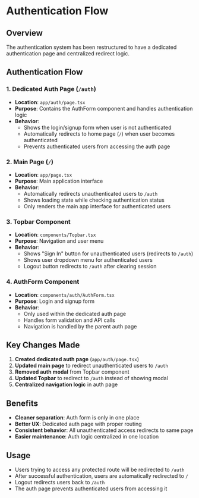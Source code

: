 # Authentication Flow

## Overview

The authentication system has been restructured to have a dedicated authentication page and centralized redirect logic.

## Authentication Flow

### 1. Dedicated Auth Page (`/auth`)

- **Location**: `app/auth/page.tsx`
- **Purpose**: Contains the AuthForm component and handles authentication logic
- **Behavior**:
  - Shows the login/signup form when user is not authenticated
  - Automatically redirects to home page (`/`) when user becomes authenticated
  - Prevents authenticated users from accessing the auth page

### 2. Main Page (`/`)

- **Location**: `app/page.tsx`
- **Purpose**: Main application interface
- **Behavior**:
  - Automatically redirects unauthenticated users to `/auth`
  - Shows loading state while checking authentication status
  - Only renders the main app interface for authenticated users

### 3. Topbar Component

- **Location**: `components/Topbar.tsx`
- **Purpose**: Navigation and user menu
- **Behavior**:
  - Shows "Sign In" button for unauthenticated users (redirects to `/auth`)
  - Shows user dropdown menu for authenticated users
  - Logout button redirects to `/auth` after clearing session

### 4. AuthForm Component

- **Location**: `components/auth/AuthForm.tsx`
- **Purpose**: Login and signup form
- **Behavior**:
  - Only used within the dedicated auth page
  - Handles form validation and API calls
  - Navigation is handled by the parent auth page

## Key Changes Made

1. **Created dedicated auth page** (`app/auth/page.tsx`)
2. **Updated main page** to redirect unauthenticated users to `/auth`
3. **Removed auth modal** from Topbar component
4. **Updated Topbar** to redirect to `/auth` instead of showing modal
5. **Centralized navigation logic** in auth page

## Benefits

- **Cleaner separation**: Auth form is only in one place
- **Better UX**: Dedicated auth page with proper routing
- **Consistent behavior**: All unauthenticated access redirects to same page
- **Easier maintenance**: Auth logic centralized in one location

## Usage

- Users trying to access any protected route will be redirected to `/auth`
- After successful authentication, users are automatically redirected to `/`
- Logout redirects users back to `/auth`
- The auth page prevents authenticated users from accessing it
